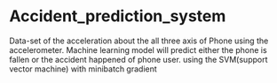 # Accident_prediction_system
Data-set of the acceleration about the all three axis of Phone using the accelerometer. Machine learning model will predict either the phone is fallen or the accident happened of phone user.
using the SVM(support vector machine) with minibatch gradient
